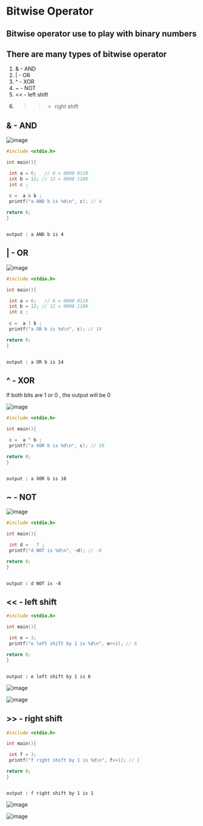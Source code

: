 # Bitwise Operator

## Bitwise operator use to play with binary numbers

## There are many types of bitwise operator

1. & - AND
1. | - OR
1. ^ - XOR
1. ~ - NOT
1. << - left shift
1. >> - right shift

## & - AND

![image](https://github.com/asem-hamid/learn-c/assets/155321064/a5e8550a-ddb3-4794-86b3-90622a830291)

```c
#include <stdio.h>

int main(){

 int a = 6;   // 6 = 0000 0110
 int b = 12; // 12 = 0000 1100
 int c ;
 
 c =  a & b ;
 printf("a AND b is %d\n", c); // 4

return 0;
}
```

```

output : a AND b is 4

```

## |  - OR

![image](https://github.com/asem-hamid/learn-c/assets/155321064/330bb0e8-ded2-49c3-8b44-969289c52c2e)

```c
#include <stdio.h>

int main(){

 int a = 6;   // 6 = 0000 0110
 int b = 12; // 12 = 0000 1100
 int c ;
 
 c =  a | b ;
 printf("a OR b is %d\n", c); // 14

return 0;
}
```

```

output : a OR b is 14

```

## ^ - XOR

If both bits are 1 or 0 , the output will be 0

![image](https://github.com/asem-hamid/learn-c/assets/155321064/d0f6a857-379f-4c39-a561-a6192db4359e)



```c
#include <stdio.h>

int main(){

 c =  a ^ b ;
 printf("a XOR b is %d\n", c); // 10

return 0;
}
```

```

output : a XOR b is 10

```

## ~  - NOT

![image](https://github.com/asem-hamid/learn-c/assets/155321064/11768e83-ee26-459b-b17e-26407dcce2b1)

```c
#include <stdio.h>

int main(){

 int d =   7 ;
 printf("d NOT is %d\n", ~d); // -8

return 0;
}
```

```

output : d NOT is -8

```

## << - left shift

```c
#include <stdio.h>

int main(){

 int e = 3;
 printf("e left shift by 1 is %d\n", e<<1); // 6

return 0;
}
```

```

output : e left shift by 1 is 6

```

![image](https://github.com/asem-hamid/learn-c/assets/155321064/7b6ac3aa-6d39-45ab-9611-d22c1130a3e1)

![image](https://github.com/asem-hamid/learn-c/assets/155321064/77250653-fc27-46c9-a4f1-9ab82160640d)

## >> - right shift

```c
#include <stdio.h>

int main(){

 int f = 3;
 printf("f right shift by 1 is %d\n", f>>1); // 1

return 0;
}
```

```

output : f right shift by 1 is 1

```

![image](https://github.com/asem-hamid/learn-c/assets/155321064/dc828da5-caa7-4c5c-93c8-7cdb8b43122e)

![image](https://github.com/asem-hamid/learn-c/assets/155321064/40c905e9-3936-4449-bfe6-99325d499c2d)
